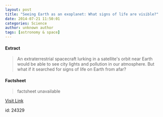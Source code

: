 ```yaml
---
layout: post
title: "Seeing Earth as an exoplanet: What signs of life are visible?"
date: 2014-07-21 11:50:01
categories: Science
author: unknown author
tags: [astronomy & space]
---
```



#### Extract
>An extraterrestrial spacecraft lurking in a satellite's orbit near Earth would be able to see city lights and pollution in our atmosphere. But what if it searched for signs of life on Earth from afar?

#### Factsheet
>factsheet unavailable

[Visit Link](http://phys.org/news325144601.html)

id:   24329
